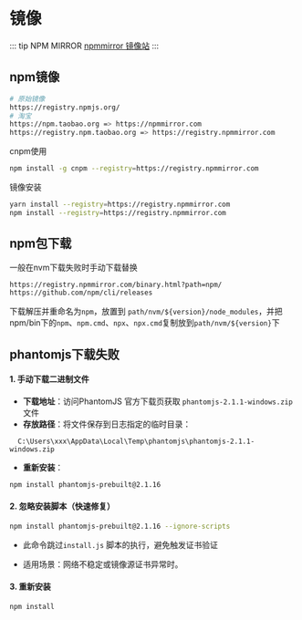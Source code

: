 # 镜像
::: tip NPM MIRROR
[npmmirror 镜像站](https://npmmirror.com/)
:::
## npm镜像
```bash
# 原始镜像
https://registry.npmjs.org/
# 淘宝
https://npm.taobao.org => https://npmmirror.com
https://registry.npm.taobao.org => https://registry.npmmirror.com
```
cnpm使用
```bash
npm install -g cnpm --registry=https://registry.npmmirror.com
```

镜像安装
```bash
yarn install --registry=https://registry.npmmirror.com
npm install --registry=https://registry.npmmirror.com
```
## npm包下载
一般在nvm下载失败时手动下载替换
```bash
https://registry.npmmirror.com/binary.html?path=npm/
https://github.com/npm/cli/releases
```
下载解压并重命名为`npm`，放置到 `path/nvm/${version}/node_modules`，并把npm/bin下的`npm`、`npm.cmd`、`npx`、`npx.cmd`复制放到`path/nvm/${version}`下

## phantomjs下载失败

#### 1. **手动下载二进制文件**

- **下载地址**：访问PhantomJS 官方下载页获取 `phantomjs-2.1.1-windows.zip`文件
- **存放路径**：将文件保存到日志指定的临时目录：

```
  C:\Users\xxx\AppData\Local\Temp\phantomjs\phantomjs-2.1.1-windows.zip
```

- **重新安装**：

```bash
npm install phantomjs-prebuilt@2.1.16
```

#### 2. **忽略安装脚本（快速修复）**

```bash
npm install phantomjs-prebuilt@2.1.16 --ignore-scripts
```

- 此命令跳过`install.js` 脚本的执行，避免触发证书验证

- 适用场景：网络不稳定或镜像源证书异常时。

#### 3. 重新安装

```
npm install
```

